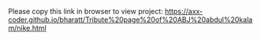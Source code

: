 Please copy this link in browser to view project:
https://axx-coder.github.io/bharatt/Tribute%20page%20of%20ABJ%20abdul%20kalam/nike.html
